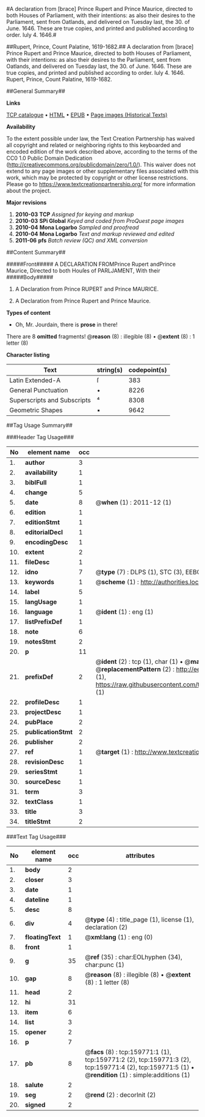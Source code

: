 #A declaration from [brace] Prince Rupert and Prince Maurice, directed to both Houses of Parliament, with their intentions: as also their desires to the Parliament, sent from Oatlands, and delivered on Tuesday last, the 30. of June. 1646. These are true copies, and printed and published according to order. Iuly 4. 1646.#

##Rupert, Prince, Count Palatine, 1619-1682.##
A declaration from [brace] Prince Rupert and Prince Maurice, directed to both Houses of Parliament, with their intentions: as also their desires to the Parliament, sent from Oatlands, and delivered on Tuesday last, the 30. of June. 1646. These are true copies, and printed and published according to order. Iuly 4. 1646.
Rupert, Prince, Count Palatine, 1619-1682.

##General Summary##

**Links**

[TCP catalogue](http://www.ota.ox.ac.uk/tcp/)  • 
[HTML](http://tei.it.ox.ac.uk/tcp/Texts-HTML/free/A92/A92096.html)  • 
[EPUB](http://tei.it.ox.ac.uk/tcp/Texts-EPUB/free/A92/A92096.epub) • 
[Page images (Historical Texts)](https://historicaltexts.jisc.ac.uk/eebo-99861548e)

**Availability**

To the extent possible under law, the Text Creation Partnership has waived all copyright and related or neighboring rights to this keyboarded and encoded edition of the work described above, according to the terms of the CC0 1.0 Public Domain Dedication (http://creativecommons.org/publicdomain/zero/1.0/). This waiver does not extend to any page images or other supplementary files associated with this work, which may be protected by copyright or other license restrictions. Please go to https://www.textcreationpartnership.org/ for more information about the project.

**Major revisions**

1. __2010-03__ __TCP__ *Assigned for keying and markup*
1. __2010-03__ __SPi Global__ *Keyed and coded from ProQuest page images*
1. __2010-04__ __Mona Logarbo__ *Sampled and proofread*
1. __2010-04__ __Mona Logarbo__ *Text and markup reviewed and edited*
1. __2011-06__ __pfs__ *Batch review (QC) and XML conversion*

##Content Summary##

#####Front#####
A DECLARATION FROMPrince Rupert andPrince Maurice,
Directed to both Houſes of PARLJAMENT, With their
#####Body#####

1. A Declaration from Prince RUPERT and Prince MAURICE.

1. A Declaration from Prince Rupert and Prince Maurice.

**Types of content**

  * Oh, Mr. Jourdain, there is **prose** in there!

There are 8 **omitted** fragments! 
 @__reason__ (8) : illegible (8)  •  @__extent__ (8) : 1 letter (8)

**Character listing**


|Text|string(s)|codepoint(s)|
|---|---|---|
|Latin Extended-A|ſ|383|
|General Punctuation|•|8226|
|Superscripts             and Subscripts|⁴|8308|
|Geometric Shapes|▪|9642|

##Tag Usage Summary##

###Header Tag Usage###

|No|element name|occ|attributes|
|---|---|---|---|
|1.|__author__|3||
|2.|__availability__|1||
|3.|__biblFull__|1||
|4.|__change__|5||
|5.|__date__|8| @__when__ (1) : 2011-12 (1)|
|6.|__edition__|1||
|7.|__editionStmt__|1||
|8.|__editorialDecl__|1||
|9.|__encodingDesc__|1||
|10.|__extent__|2||
|11.|__fileDesc__|1||
|12.|__idno__|7| @__type__ (7) : DLPS (1), STC (3), EEBO-CITATION (1), PROQUEST (1), VID (1)|
|13.|__keywords__|1| @__scheme__ (1) : http://authorities.loc.gov/ (1)|
|14.|__label__|5||
|15.|__langUsage__|1||
|16.|__language__|1| @__ident__ (1) : eng (1)|
|17.|__listPrefixDef__|1||
|18.|__note__|6||
|19.|__notesStmt__|2||
|20.|__p__|11||
|21.|__prefixDef__|2| @__ident__ (2) : tcp (1), char (1)  •  @__matchPattern__ (2) : ([0-9\-]+):([0-9IVX]+) (1), (.+) (1)  •  @__replacementPattern__ (2) : http://eebo.chadwyck.com/downloadtiff?vid=$1&page=$2 (1), https://raw.githubusercontent.com/textcreationpartnership/Texts/master/tcpchars.xml#$1 (1)|
|22.|__profileDesc__|1||
|23.|__projectDesc__|1||
|24.|__pubPlace__|2||
|25.|__publicationStmt__|2||
|26.|__publisher__|2||
|27.|__ref__|1| @__target__ (1) : http://www.textcreationpartnership.org/docs/. (1)|
|28.|__revisionDesc__|1||
|29.|__seriesStmt__|1||
|30.|__sourceDesc__|1||
|31.|__term__|3||
|32.|__textClass__|1||
|33.|__title__|3||
|34.|__titleStmt__|2||


###Text Tag Usage###

|No|element name|occ|attributes|
|---|---|---|---|
|1.|__body__|2||
|2.|__closer__|3||
|3.|__date__|1||
|4.|__dateline__|1||
|5.|__desc__|8||
|6.|__div__|4| @__type__ (4) : title_page (1), license (1), declaration (2)|
|7.|__floatingText__|1| @__xml:lang__ (1) : eng (0)|
|8.|__front__|1||
|9.|__g__|35| @__ref__ (35) : char:EOLhyphen (34), char:punc (1)|
|10.|__gap__|8| @__reason__ (8) : illegible (8)  •  @__extent__ (8) : 1 letter (8)|
|11.|__head__|2||
|12.|__hi__|31||
|13.|__item__|6||
|14.|__list__|3||
|15.|__opener__|2||
|16.|__p__|7||
|17.|__pb__|8| @__facs__ (8) : tcp:159771:1 (1), tcp:159771:2 (2), tcp:159771:3 (2), tcp:159771:4 (2), tcp:159771:5 (1)  •  @__rendition__ (1) : simple:additions (1)|
|18.|__salute__|2||
|19.|__seg__|2| @__rend__ (2) : decorInit (2)|
|20.|__signed__|2||
